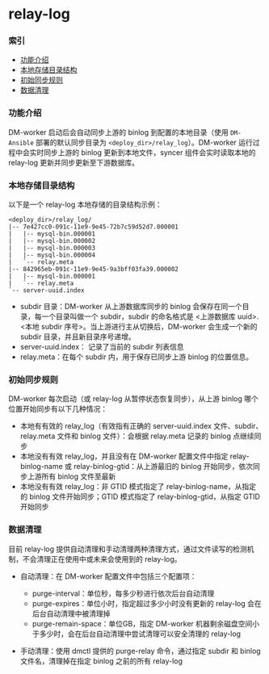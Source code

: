 relay-log
===

### 索引
- [功能介绍](#功能介绍)
- [本地存储目录结构](#本地存储目录结构)
- [初始同步规则](#初始同步规则)
- [数据清理](#数据清理)


### 功能介绍

DM-worker 启动后会自动同步上游的 binlog 到配置的本地目录（使用 `DM-Ansible` 部署的默认同步目录为 `<deploy_dir>/relay_log`）。DM-worker 运行过程中会实时同步上游的 binlog 更新到本地文件，syncer 组件会实时读取本地的 relay-log 更新并同步更新至下游数据库。


### 本地存储目录结构

以下是一个 relay-log 本地存储的目录结构示例：

```
<deploy_dir>/relay_log/
|-- 7e427cc0-091c-11e9-9e45-72b7c59d52d7.000001
|   |-- mysql-bin.000001
|   |-- mysql-bin.000002
|   |-- mysql-bin.000003
|   |-- mysql-bin.000004
|   `-- relay.meta
|-- 842965eb-091c-11e9-9e45-9a3bff03fa39.000002
|   |-- mysql-bin.000001
|   `-- relay.meta
`-- server-uuid.index
```

- subdir 目录：DM-worker 从上游数据库同步的 binlog 会保存在同一个目录，每一个目录叫做一个 subdir，subdir 的命名格式是 <上游数据库 uuid>.<本地 subdir 序号>。当上游进行主从切换后，DM-worker 会生成一个新的 subdir 目录，并且新目录序号递增。
- server-uuid.index： 记录了当前的 subdir 列表信息
- relay.meta：在每个 subdir 内，用于保存已同步上游 binlog 的位置信息。


### 初始同步规则

DM-worker 每次启动（或 relay-log 从暂停状态恢复同步），从上游 binlog 哪个位置开始同步有以下几种情况：

* 本地有有效的 relay_log（有效指有正确的 server-uuid.index 文件、subdir、relay.meta 文件和 binlog 文件）：会根据 relay.meta 记录的 binlog 点继续同步
* 本地没有有效 relay_log，并且没有在 DM-worker 配置文件中指定 relay-binlog-name 或 relay-binlog-gtid：从上游最旧的 binlog 开始同步，依次同步上游所有 binlog 文件至最新
* 本地没有有效 relay_log：非 GTID 模式指定了 relay-binlog-name，从指定的 binlog 文件开始同步；GTID 模式指定了 relay-binlog-gtid，从指定 GTID 开始同步

### 数据清理

目前 relay-log 提供自动清理和手动清理两种清理方式，通过文件读写的检测机制，不会清理正在使用中或未来会使用到的 relay-log。

- 自动清理：在 DM-worker 配置文件中包括三个配置项：

    * purge-interval：单位秒，每多少秒进行依次后台自动清理
    * purge-expires：单位小时，指定超过多少小时没有更新的 relay-log 会在后台自动清理中被清理掉
    * purge-remain-space：单位GB，指定 DM-worker 机器剩余磁盘空间小于多少时，会在后台自动清理中尝试清理可以安全清理的 relay-log

- 手动清理：使用 dmctl 提供的 purge-relay 命令，通过指定 subdir 和 binlog 文件名，清理掉在指定 binlog 之前的所有 relay-log
